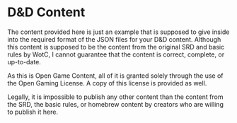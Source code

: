 # D&D Content

The content provided here is just an example that is supposed to give inside into the required format of the JSON files for your D&D content. Although this content is supposed to be the content from the original SRD and basic rules by WotC, I cannot guarantee that the content is correct, complete, or up-to-date.

As this is Open Game Content, all of it is granted solely through the use of the Open Gaming License. A copy of this license is provided as well.

Legally, it is impossible to publish any other content than the content from the SRD, the basic rules, or homebrew content by creators who are willing to publish it here.
